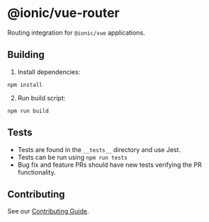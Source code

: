 # @ionic/vue-router

Routing integration for `@ionic/vue` applications.

## Building

1. Install dependencies:

```shell
npm install
```

2. Run build script:

```shell
npm run build
````

## Tests

* Tests are found in the `__tests__` directory and use Jest.
* Tests can be run using `npm run tests`
* Bug fix and feature PRs should have new tests verifying the PR functionality.

## Contributing

See our [Contributing Guide](https://github.com/ionic-team/ionic-framework/blob/master/.github/CONTRIBUTING.md).

